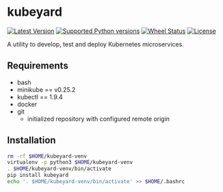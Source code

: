 # kubeyard
[![Latest Version](https://img.shields.io/pypi/v/kubeyard.svg)](https://pypi.python.org/pypi/kubeyard/)
[![Supported Python versions](https://img.shields.io/pypi/pyversions/kubeyard.svg)](https://pypi.python.org/pypi/kubeyard/)
[![Wheel Status](https://img.shields.io/pypi/wheel/kubeyard.svg)](https://pypi.python.org/pypi/kubeyard/)
[![License](https://img.shields.io/pypi/l/kubeyard.svg)](https://github.com/socialwifi/kubeyard/blob/master/LICENSE)


A utility to develop, test and deploy Kubernetes microservices.

## Requirements

- bash
- minikube == v0.25.2
- kubectl == 1.9.4
- docker
- git
    - initialized repository with configured remote origin

## Installation

```bash
rm -rf $HOME/kubeyard-venv
virtualenv -p python3 $HOME/kubeyard-venv
. $HOME/kubeyard-venv/bin/activate
pip install kubeyard
echo '. $HOME/kubeyard-venv/bin/activate' >> $HOME/.bashrc
```
